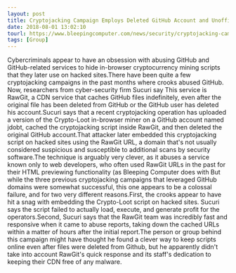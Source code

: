 ```yaml
---
layout: post
title: Cryptojacking Campaign Employs Deleted GitHub Account and Unofficial GitHub CDN
date: 2018-08-01 13:02:10
tourl: https://www.bleepingcomputer.com/news/security/cryptojacking-campaign-employs-deleted-github-account-and-unofficial-github-cdn/
tags: [Group]
---
```

Cybercriminals appear to have an obsession with abusing GitHub and GitHub-related services to hide in-browser cryptocurrency mining scripts that they later use on hacked sites.There have been quite a few cryptojacking campaigns in the past months where crooks abused GitHub. Now, researchers from cyber-security firm Sucuri say This service is RawGit, a CDN service that caches GitHub files indefinitely, even after the original file has been deleted from GitHub or the GitHub user has deleted his account.Sucuri says that a recent cryptojacking operation has uploaded a version of the Crypto-Loot in-browser miner on a GitHub account named jdobt, cached the cryptojacking script inside RawGit, and then deleted the original GitHub account.That attacker later embedded this cryptojacking script on hacked sites using the RawGit URL, a domain that's not usually considered suspicious and susceptible to additional scans by security software.The technique is arguably very clever, as it abuses a service known only to web developers, who often used RawGit URLs in the past for their HTML previewing functionality (as Bleeping Computer does with But while the three previous cryptojacking campaigns that leveraged GitHub domains were somewhat successful, this one appears to be a colossal failure, and for two very different reasons.First, the crooks appear to have hit a snag with embedding the Crypto-Loot script on hacked sites. Sucuri says the script failed to actually load, execute, and generate profit for the operators.Second, Sucuri says that the RawGit team was incredibly fast and responsive when it came to abuse reports, taking down the cached URLs within a matter of hours after the initial report.The person or group behind this campaign might have thought he found a clever way to keep scripts online even after files were deleted from Github, but he apparently didn't take into account RawGit's quick response and its staff's dedication to keeping their CDN free of any malware.